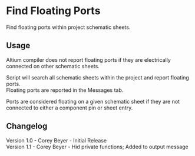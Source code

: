 # Find Floating Ports
Find floating ports within project schematic sheets.      

## Usage
Altium compiler does not report floating ports if they are electrically connected on other schematic sheets.

Script will search all schematic sheets within the project and report floating ports.  
Floating ports are reported in the Messages tab.

Ports are considered floating on a given schematic sheet if they are not connected to either a component pin or sheet entry.

## Changelog
Version 1.0 - Corey Beyer - Initial Release  
Version 1.1 - Corey Beyer - Hid private functions; Added to output message  
